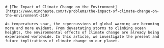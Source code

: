 
    # [The Impact of Climate Change on the Environment](https://www.mindhaste.com/t/problems/the-impact-of-climate-change-on-the-environment-319)

    As temperatures soar, the repercussions of global warming are becoming more and more evident. From devastating storms to climbing ocean heights, the environmental effects of climate change are already being experienced worldwide. In this article, we investigate the present and future implications of climate change on our planet.
    
